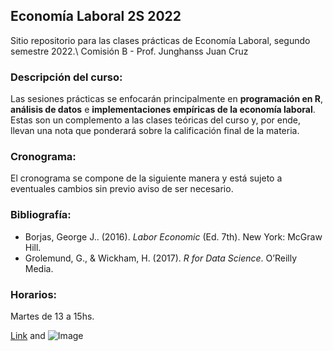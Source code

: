 ## Economía Laboral 2S 2022

Sitio repositorio para las clases prácticas de Economía Laboral, segundo semestre 2022.\\ Comisión B - Prof. Junghanss Juan Cruz


### Descripción del curso:
Las sesiones prácticas se enfocarán principalmente en **programación en R**, **análisis de datos** e **implementaciones empíricas de la economía laboral**. Estas son un complemento a las clases teóricas del curso y, por ende, llevan una nota que ponderará sobre la calificación final de la materia.

### Cronograma:
El cronograma se compone de la siguiente manera y está sujeto a eventuales cambios sin previo aviso de ser necesario.


### Bibliografía:

- Borjas, George J.. (2016). _Labor Economic_ (Ed. 7th). New York: McGraw Hill.
- Grolemund, G., \& Wickham, H. (2017). _R for Data Science_. O’Reilly Media.


### Horarios:
Martes de 13 a 15hs. 












[Link](url) and ![Image](src)


